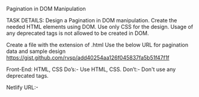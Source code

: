 Pagination in DOM Manipulation

TASK DETAILS:
Design a Pagination in DOM manipulation.
Create the needed HTML elements using DOM.
Use only CSS for the design.
Usage of any deprecated tags is not allowed to be created in DOM.

Create a file with the extension of .html
Use the below URL for pagination data and sample design
https://gist.github.com/rvsp/add40254aa126f045837fa5b51f47f1f

Front-End: HTML, CSS
Do’s:- Use HTML, CSS.
Don’t:- Don't use any deprecated tags.

Netlify URL:-
